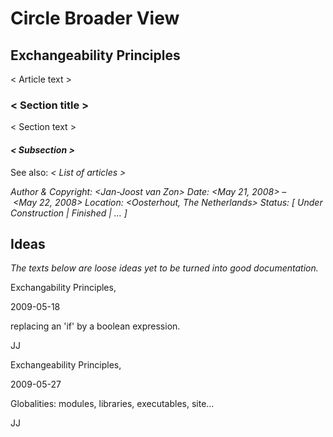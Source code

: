 ﻿Circle Broader View
===================

## **Exchangeability Principles**
< Article text >
### **< Section title >**
< Section text >
#### *< Subsection >*

See also: *< List of articles >*


*Author & Copyright: <Jan-Joost van Zon>        Date: <May 21, 2008> – <May 22, 2008>        Location: <Oosterhout, The Netherlands>        Status: [ Under Construction | Finished | … ]*


## **Ideas**

*The texts below are loose ideas yet to be turned into good documentation.*





Exchangability Principles,

2009-05-18



replacing an 'if' by a boolean expression.



JJ



Exchangeability Principles,

2009-05-27



Globalities: modules, libraries, executables, site...



JJ

